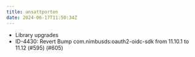 ```yaml
---
title: ansattporten
date: 2024-06-17T11:50:34Z
---
```

- Library upgrades
- ID-4430: Revert Bump com.nimbusds:oauth2-oidc-sdk from 11.10.1 to 11.12 (#595) (#605)

